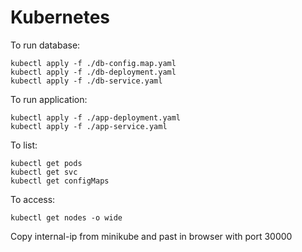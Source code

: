 # Kubernetes

To run database:

```
kubectl apply -f ./db-config.map.yaml
kubectl apply -f ./db-deployment.yaml
kubectl apply -f ./db-service.yaml
```

To run application:

```
kubectl apply -f ./app-deployment.yaml
kubectl apply -f ./app-service.yaml
```

To list:

```
kubectl get pods
kubectl get svc
kubectl get configMaps
```

To access:

```
kubectl get nodes -o wide
```

Copy internal-ip from minikube and past in browser with port 30000
